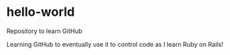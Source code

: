 # hello-world
Repository to learn GitHub

Learning GitHub to eventually use it to control code as I learn Ruby on Rails!
